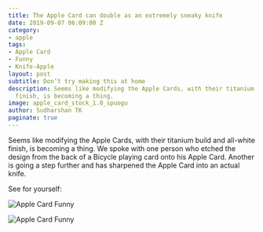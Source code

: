 ```yaml
---
title: The Apple Card can double as an extremely sneaky knife
date: 2019-09-07 06:09:00 Z
category:
- apple
tags:
- Apple Card
- Funny
- Knife-Apple
layout: post
subtitle: Don’t try making this at home
description: Seems like modifying the Apple Cards, with their titanium build and all-white
  finish, is becoming a thing.
image: apple_card_stock_1.0_spuogu
author: Sudharshan TK
paginate: true
---
```


Seems like modifying the Apple Cards, with their titanium build and all-white finish, is becoming a thing. We spoke with one person who etched the design from the back of a Bicycle playing card onto his Apple Card. Another is going a step further and has sharpened the Apple Card into an actual knife.

See for yourself:

![Apple Card Funny](https://res.cloudinary.com/read-write-tech/image/upload/v1567837707/_AMR___Sharpening_Titanium_Knife_made_of_Apple_Card_AMSR__1__u3ak1t.gif "Apple Card Knife")

![Apple Card Funny](https://res.cloudinary.com/read-write-tech/image/upload/v1567837755/_AMR___Sharpening_Titanium_Knife_made_of_Apple_Card_AMSR__2__vwtolr.gif "Knife")

